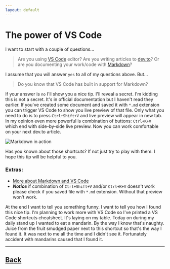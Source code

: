 ```yaml
---
layout: default
---
```


# The power of VS Code

I want to start with a couple of questions...
> Are you using [VS Code](https://code.visualstudio.com/) editor? Are you writing  articles to [dev.to](https://dev.to/)? Or are you documenting your work/code with [Markdown](https://en.wikipedia.org/wiki/Markdown)? 

I assume that you will answer `yes` to all of my questions above. But...

> Do you know that VS Code has built in support for Markdown?

If your answer is `no` I'll show you a nice tip. I'll reveal a secret. I'm kidding this is not a secret. It's in official  documentation but I haven't read they earlier. If you've created some document and saved it with `*.md` extension you can trigger VS Code to show you live preview of that file. Only what you need to do is to press `Ctrl+Shift+V` and live preview will appear in new tab. In my opinion even more powerful is combination of buttons: `Ctrl+K+V` which end with side-by-side live preview. Now you can work comfortable on your next dev.to article.

![Markdown in action](https://code.visualstudio.com/assets/docs/languages/Markdown/selection-preview-scroll-sync.gif)

Has you known about those shortcuts? If not just try to play with them. I hope this tip will be helpful to you.

### Extras:

- [More about Markdown and VS Code](https://code.visualstudio.com/docs/languages/markdown)
- __*Notice*__ if combination of `Ctrl+Shift+V` and/or `Ctrl+K+V` doesn't work please check if you saved file with `*.md` extension. Without that preview won't work.

At the end I want to tell you something funny. I want to tell you how I found this nice tip. I'm planning to work more with VS Code so I've printed a VS Code shortcuts cheatsheet. It's laying on my table. Today on during my daily stand up I wanted to eat a mandarin. By the way I know that's naughty. Juice from the fruit smudged paper next to this shortcut so that's the way I found it. It was next to me all the time and I didn't see it. Fortunately accident with mandarins caused that I found it.

___    

## [Back](/)